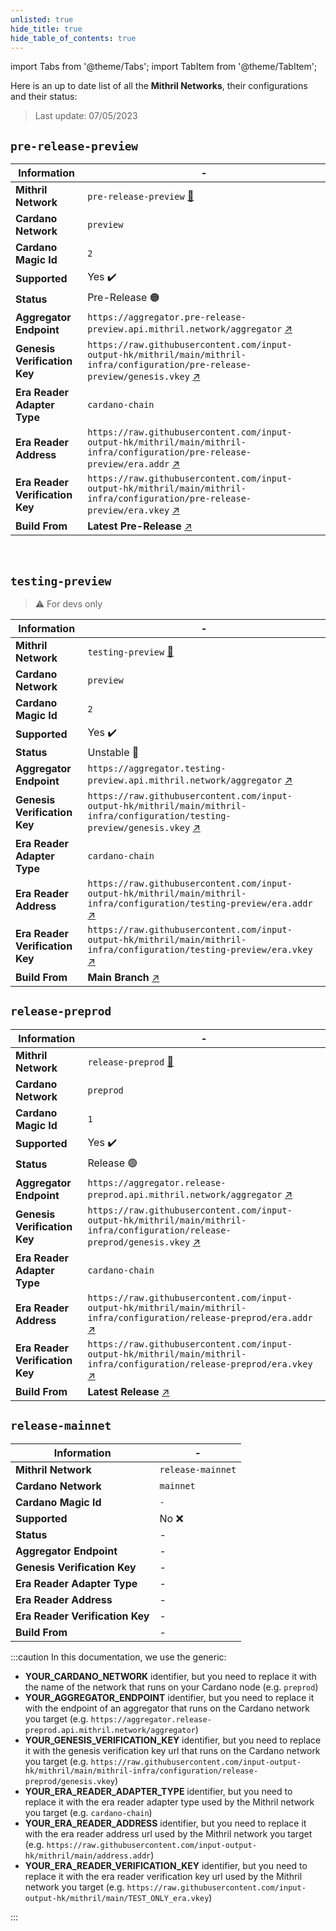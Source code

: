 ```yaml
---
unlisted: true
hide_title: true
hide_table_of_contents: true
---
```


import Tabs from '@theme/Tabs';
import TabItem from '@theme/TabItem';

Here is an up to date list of all the **Mithril Networks**, their configurations and their status:

> Last update: 07/05/2023

<Tabs>
  <TabItem value="preview" label="Preview" default>

## `pre-release-preview`

| Information | -
|------------|------------
| **Mithril Network** | `pre-release-preview` [:mag_right:](https://mithril.network/explorer?aggregator=https%3A%2F%2Faggregator.pre-release-preview.api.mithril.network%2Faggregator)
| **Cardano Network** | `preview` 
| **Cardano Magic Id** |   `2`
| **Supported** | Yes :heavy_check_mark:
| **Status** | Pre-Release 🟠
| **Aggregator Endpoint** | `https://aggregator.pre-release-preview.api.mithril.network/aggregator` [:arrow_upper_right:](https://aggregator.pre-release-preview.api.mithril.network/aggregator)  
| **Genesis Verification Key** | `https://raw.githubusercontent.com/input-output-hk/mithril/main/mithril-infra/configuration/pre-release-preview/genesis.vkey` [:arrow_upper_right:](https://raw.githubusercontent.com/input-output-hk/mithril/main/mithril-infra/configuration/pre-release-preview/genesis.vkey)  
| **Era Reader Adapter Type** | `cardano-chain`
| **Era Reader Address** | `https://raw.githubusercontent.com/input-output-hk/mithril/main/mithril-infra/configuration/pre-release-preview/era.addr` [:arrow_upper_right:](https://raw.githubusercontent.com/input-output-hk/mithril/main/mithril-infra/configuration/pre-release-preview/era.addr)
| **Era Reader Verification Key** | `https://raw.githubusercontent.com/input-output-hk/mithril/main/mithril-infra/configuration/pre-release-preview/era.vkey` [:arrow_upper_right:](https://raw.githubusercontent.com/input-output-hk/mithril/main/mithril-infra/configuration/pre-release-preview/era.vkey)
| **Build From** |  **Latest Pre-Release** [:arrow_upper_right:](https://github.com/input-output-hk/mithril/releases?q=pre) 

<br/>

## `testing-preview`
> :warning: For devs only

| Information | -
|------------|------------
| **Mithril Network** | `testing-preview` [:mag_right:](https://mithril.network/explorer?aggregator=https%3A%2F%2Faggregator.testing-preview.api.mithril.network%2Faggregator)
| **Cardano Network** | `preview` 
| **Cardano Magic Id** |   `2`
| **Supported** | Yes :heavy_check_mark:
| **Status** | Unstable 🔴
| **Aggregator Endpoint** | `https://aggregator.testing-preview.api.mithril.network/aggregator` [:arrow_upper_right:](https://aggregator.testing-preview.api.mithril.network/aggregator)  
| **Genesis Verification Key** | `https://raw.githubusercontent.com/input-output-hk/mithril/main/mithril-infra/configuration/testing-preview/genesis.vkey` [:arrow_upper_right:](https://raw.githubusercontent.com/input-output-hk/mithril/main/mithril-infra/configuration/testing-preview/genesis.vkey)  
| **Era Reader Adapter Type** | `cardano-chain`
| **Era Reader Address** | `https://raw.githubusercontent.com/input-output-hk/mithril/main/mithril-infra/configuration/testing-preview/era.addr` [:arrow_upper_right:](https://raw.githubusercontent.com/input-output-hk/mithril/main/mithril-infra/configuration/testing-preview/era.addr)
| **Era Reader Verification Key** | `https://raw.githubusercontent.com/input-output-hk/mithril/main/mithril-infra/configuration/testing-preview/era.vkey` [:arrow_upper_right:](https://raw.githubusercontent.com/input-output-hk/mithril/main/mithril-infra/configuration/testing-preview/era.vkey)
| **Build From** |  **Main Branch** [:arrow_upper_right:](https://github.com/input-output-hk/mithril/tree/main) 

  </TabItem>
  <TabItem value="preprod" label="Preprod">

## `release-preprod`

| Information | -
|------------|------------
| **Mithril Network** | `release-preprod` [:mag_right:](https://mithril.network/explorer?aggregator=https%3A%2F%2Faggregator.release-preprod.api.mithril.network%2Faggregator)
| **Cardano Network** | `preprod` 
| **Cardano Magic Id** |   `1`
| **Supported** | Yes :heavy_check_mark:
| **Status** | Release 🟢
| **Aggregator Endpoint** | `https://aggregator.release-preprod.api.mithril.network/aggregator` [:arrow_upper_right:](https://aggregator.release-preprod.api.mithril.network/aggregator)  
| **Genesis Verification Key** | `https://raw.githubusercontent.com/input-output-hk/mithril/main/mithril-infra/configuration/release-preprod/genesis.vkey` [:arrow_upper_right:](https://raw.githubusercontent.com/input-output-hk/mithril/main/mithril-infra/configuration/release-preprod/genesis.vkey)  
| **Era Reader Adapter Type** | `cardano-chain`
| **Era Reader Address** | `https://raw.githubusercontent.com/input-output-hk/mithril/main/mithril-infra/configuration/release-preprod/era.addr` [:arrow_upper_right:](https://raw.githubusercontent.com/input-output-hk/mithril/main/mithril-infra/configuration/release-preprod/era.addr)
| **Era Reader Verification Key** | `https://raw.githubusercontent.com/input-output-hk/mithril/main/mithril-infra/configuration/release-preprod/era.vkey` [:arrow_upper_right:](https://raw.githubusercontent.com/input-output-hk/mithril/main/mithril-infra/configuration/release-preprod/era.vkey)
| **Build From** |  **Latest Release** [:arrow_upper_right:](https://github.com/input-output-hk/mithril/releases/latest) 

  </TabItem>
  <TabItem value="mainnet" label="Mainnet">

## `release-mainnet`

| Information | -
|------------|------------
| **Mithril Network** | `release-mainnet`
| **Cardano Network** | `mainnet` 
| **Cardano Magic Id** |   `-`
| **Supported** | No :x:
| **Status** | -
| **Aggregator Endpoint** | - 
| **Genesis Verification Key** | -  
| **Era Reader Adapter Type** | -
| **Era Reader Address** | -
| **Era Reader Verification Key** | -
| **Build From** |  -

  </TabItem>
</Tabs>

:::caution
In this documentation, we use the generic:
* ****YOUR_CARDANO_NETWORK**** identifier, but you need to replace it with the name of the network that runs on your Cardano node (e.g. `preprod`)
* ****YOUR_AGGREGATOR_ENDPOINT**** identifier, but you need to replace it with the endpoint of an aggregator that runs on the Cardano network you target (e.g. `https://aggregator.release-preprod.api.mithril.network/aggregator`)
* ****YOUR_GENESIS_VERIFICATION_KEY**** identifier, but you need to replace it with the genesis verification key url that runs on the Cardano network you target (e.g. `https://raw.githubusercontent.com/input-output-hk/mithril/main/mithril-infra/configuration/release-preprod/genesis.vkey`)
* ****YOUR_ERA_READER_ADAPTER_TYPE**** identifier, but you need to replace it with the era reader adapter type used by the Mithril network you target (e.g. `cardano-chain`)
* ****YOUR_ERA_READER_ADDRESS**** identifier, but you need to replace it with the era reader address url used by the Mithril network you target (e.g. `https://raw.githubusercontent.com/input-output-hk/mithril/main/address.addr`)
* ****YOUR_ERA_READER_VERIFICATION_KEY**** identifier, but you need to replace it with the era reader verification key url used by the Mithril network you target (e.g. `https://raw.githubusercontent.com/input-output-hk/mithril/main/TEST_ONLY_era.vkey`)

:::